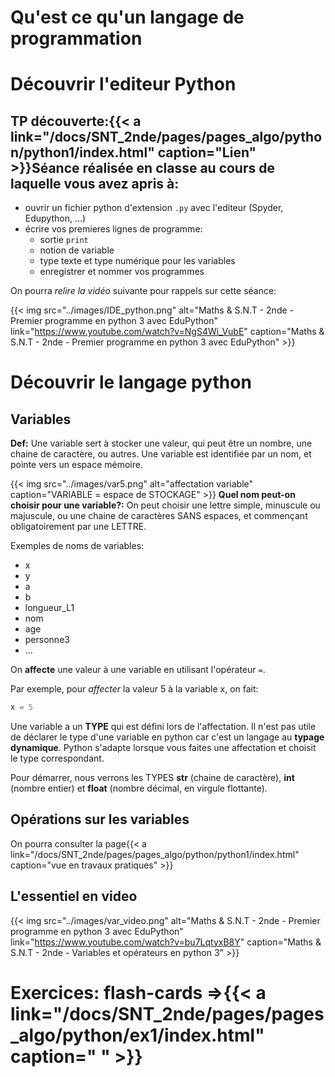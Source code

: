 # Qu'est ce qu'un langage de programmation
# Découvrir l'editeur Python
## TP découverte:{{< a link="/docs/SNT_2nde/pages/pages_algo/python/python1/index.html" caption="Lien" >}}Séance réalisée en classe au cours de laquelle vous avez apris à:

* ouvrir un fichier python d'extension `.py` avec l'editeur (Spyder, Edupython, ...)
* écrire vos premieres lignes de programme:
	* sortie `print`
	* notion de variable
	* type texte et type numérique pour les variables
	* enregistrer et nommer vos programmes

On pourra *relire la vidéo* suivante pour rappels sur cette séance:

{{< img src="../images/IDE_python.png" alt="Maths & S.N.T - 2nde - Premier programme en python 3 avec EduPython" link="https://www.youtube.com/watch?v=NgS4Wi_VubE" caption="Maths & S.N.T - 2nde - Premier programme en python 3 avec EduPython" >}}
# Découvrir le langage python
## Variables
**Def:** Une variable sert à stocker une valeur, qui peut être un nombre, une chaine de caractère, ou autres. Une variable est identifiée par un nom, et pointe vers un espace mémoire.

{{< img src="../images/var5.png" alt="affectation variable" caption="VARIABLE = espace de STOCKAGE" >}}
**Quel nom peut-on choisir pour une variable?:** On peut choisir une lettre simple, minuscule ou majuscule, ou une chaine de caractères SANS espaces, et commençant obligatoirement par une LETTRE. 

Exemples de noms de variables:

* x
* y
* a
* b
* longueur_L1
* nom
* age
* personne3
* ...

On **affecte** une valeur à une variable en utilisant l'opérateur `=`.

Par exemple, pour *affecter* la valeur 5 à la variable x, on fait:

```python
x = 5
```

Une variable a un **TYPE** qui est défini lors de l'affectation. Il n'est pas utile de déclarer le type d'une variable en python car c'est un langage au **typage dynamique**. Python s'adapte lorsque vous faites une affectation et choisit le type correspondant.

Pour démarrer, nous verrons les TYPES **str** (chaine de caractère), **int** (nombre entier) et **float** (nombre décimal, en virgule flottante).

## Opérations sur les variables
On pourra consulter la page{{< a link="/docs/SNT_2nde/pages/pages_algo/python/python1/index.html" caption="vue en travaux pratiques" >}}
## L'essentiel en video

{{< img src="../images/var_video.png" alt="Maths & S.N.T - 2nde - Premier programme en python 3 avec EduPython" link="https://www.youtube.com/watch?v=bu7LqtyxB8Y" caption="Maths & S.N.T - 2nde - Variables et opérateurs en python 3" >}}
# Exercices: flash-cards =>{{< a link="/docs/SNT_2nde/pages/pages_algo/python/ex1/index.html" caption=" " >}}